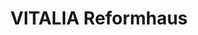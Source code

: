 ---
title: "VITALIA Reformhaus"
url: /muenchen/vitalia-reformhaus-hohenzollernstrasse/
shop: Bioladen
---